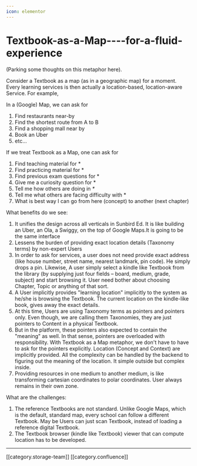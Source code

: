```yaml
---
icon: elementor
---
```


# Textbook-as-a-Map----for-a-fluid-experience

(Parking some thoughts on this metaphor here).

Consider a Textbook as a map (as in a geographic map) for a moment.  Every learning services is then actually a location-based, location-aware Service. For example,

In a (Google) Map, we can ask for

1. Find restaurants near-by
2. Find the shortest route from A to B
3. Find a shopping mall near by
4. Book an Uber
5. etc...

If we treat Textbook as a Map, one can ask for

1. Find teaching material for \*
2. Find practicing  material for \*
3. Find previous exam questions for \*
4. Give me a curiosity question for \*
5. Tell me how others are doing in _\*_
6. Tell me what others are facing difficulty with \*
7. What is best way I can go from here (concept) to another (next chapter)

What benefits do we see:

1. It unifies the design across all verticals in Sunbird Ed. It is like building an Uber, an Ola, a Swiggy, on the top of Google Maps.It is going to be the same interface
2. Lessens the burden of providing exact location details (Taxonomy terms) by non-expert Users
3. In order to ask for services, a user does not need provide exact address (like house number, street name, nearest landmark, pin code). He simply drops a pin. Likewise, A user simply select a kindle like Textbook from the library (by supplying just four fields – board, medium, grade, subject) and start browsing it. User need bother about choosing Chapter, Topic or anything of that sort.
4. A User implicitly provides "learning location" implicitly to the system as he/she is browsing the Textbook. The current location on the kindle-like book, gives away the exact details.
5. At this time, Users are using Taxonomy terms as pointers and pointers only. Even though, we are calling them Taxonomies, they are just pointers to Content in a physical Textbook.
6. But in the platform, these pointers also expected to contain the "meaning" as well. In that sense, pointers are overloaded with responsibility. With Textbook as a Map metaphor, we don't have to have to ask for the pointers explicitly. Location (Concept and Context) are implicitly provided. All the complexity can be handled by the backend to figuring out the meaning of the location. It simple outside but complex inside.
7. Providing resources in one medium to another medium, is like transforming cartesian coordinates to polar coordinates. User always remains in their own zone.

What are the challenges:

1. The reference Textbooks are not standard. Unlike Google Maps, which is the default, standard map, every school can follow a different Textbook. May be Users can just scan Textbook, instead of loading a reference digital Textbook.
2. The Textbook browser (kindle like Textbook) viewer that can compute location has to be developed.

***

\[\[category.storage-team]] \[\[category.confluence]]
